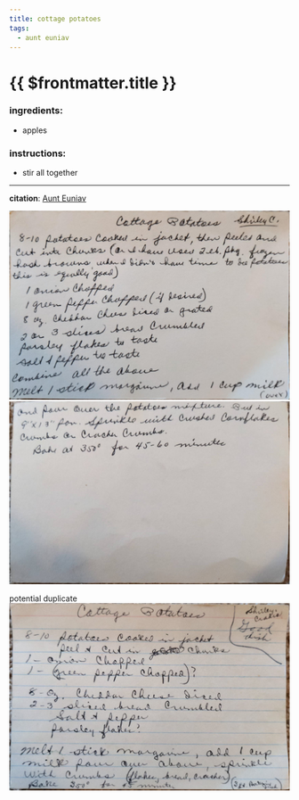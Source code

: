 ```yaml
---
title: cottage potatoes
tags:
  - aunt euniav
---
```


# {{ $frontmatter.title }}

### ingredients:

- <MixologyConversion n="12 cups"/> apples

### instructions:

- stir all together

---

**citation**:
[Aunt Euniav](../README.md)

![image](./image.jpg)
![image2](./image2.jpg)

potential duplicate
![image-duplicate](./image-duplicate.jpg)
